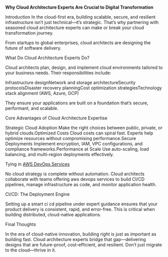 **Why Cloud Architecture Experts Are Crucial to Digital Transformation**

Introduction
In the cloud-first era, building scalable, secure, and resilient infrastructure isn’t just technical—it’s strategic. That’s why partnering with seasoned cloud architecture experts can make or break your cloud transformation journey.

From startups to global enterprises, cloud architects are designing the future of software delivery.

What Do Cloud Architecture Experts Do?

Cloud architects plan, design, and implement cloud environments tailored to your business needs. Their responsibilities include:

Infrastructure designNetwork and storage architectureSecurity protocolsDisaster recovery planningCost optimization strategiesTechnology stack alignment (AWS, Azure, GCP)

They ensure your applications are built on a foundation that’s secure, performant, and scalable.

Core Advantages of Cloud Architecture Expertise

Strategic Cloud Adoption
Make the right choices between public, private, or hybrid clouds.Optimized Costs
Cloud costs can spiral fast. Experts help optimize resources without compromising performance.Secure Deployments
Implement encryption, IAM, VPC configurations, and compliance frameworks.Performance at Scale
Use auto-scaling, load balancing, and multi-region deployments effectively.

Tying in [AWS DevOps Services](https://ioweb3.io/our-services/cloud-and-devops-solution)

No cloud strategy is complete without automation. Cloud architects collaborate with teams offering aws devops services to build CI/CD pipelines, manage infrastructure as code, and monitor application health.

CI/CD: The Deployment Engine

Setting up a smart ci cd pipeline under expert guidance ensures that your product delivery is consistent, rapid, and error-free. This is critical when building distributed, cloud-native applications.

Final Thoughts

In the era of cloud-native innovation, building right is just as important as building fast. Cloud architecture experts bridge that gap—delivering designs that are future-proof, cost-efficient, and resilient. Don’t just migrate to the cloud—thrive in it.
